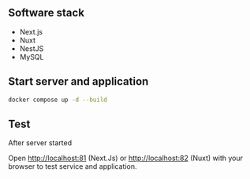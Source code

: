 ## Software stack
- Next.js
- Nuxt
- NestJS
- MySQL

## Start server and application

``` bash
docker compose up -d --build
```

## Test

After server started

Open [http://localhost:81](http://localhost:81) (Next.Js) or [http://localhost:82](http://localhost:82) (Nuxt) with your browser to test service and application.